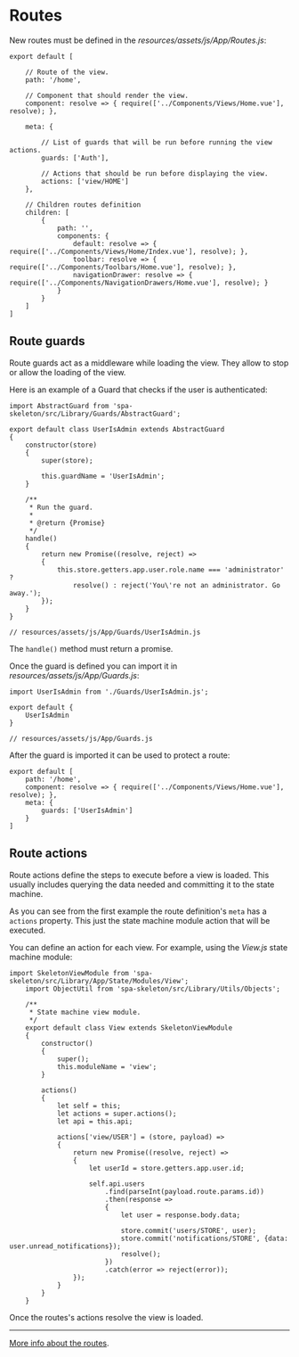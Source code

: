 # Routes

New routes must be defined in the *resources/assets/js/App/Routes.js*:

    export default [

        // Route of the view.
        path: '/home',

        // Component that should render the view.
        component: resolve => { require(['../Components/Views/Home.vue'], resolve); },

        meta: {
        
            // List of guards that will be run before running the view actions.
            guards: ['Auth'],
        
            // Actions that should be run before displaying the view.
            actions: ['view/HOME']
        },

        // Children routes definition
        children: [
            {
                path: '',
                components: {
                    default: resolve => { require(['../Components/Views/Home/Index.vue'], resolve); },
                    toolbar: resolve => { require(['../Components/Toolbars/Home.vue'], resolve); },
                    navigationDrawer: resolve => { require(['../Components/NavigationDrawers/Home.vue'], resolve); }
                }
            }
        ]
    ]

## Route guards

Route guards act as a middleware while loading the view. They allow to stop or allow the loading of the view.

Here is an example of a Guard that checks if the user is authenticated:

    import AbstractGuard from 'spa-skeleton/src/Library/Guards/AbstractGuard';

    export default class UserIsAdmin extends AbstractGuard
    {
        constructor(store)
        {
            super(store);
    
            this.guardName = 'UserIsAdmin';
        }
    
        /**
         * Run the guard.
         *
         * @return {Promise}
         */
        handle()
        {
            return new Promise((resolve, reject) =>
            {
                this.store.getters.app.user.role.name === 'administrator' ?
                    resolve() : reject('You\'re not an administrator. Go away.');
            });
        }
    }
    
    // resources/assets/js/App/Guards/UserIsAdmin.js

The `handle()` method must return a promise.

Once the guard is defined you can import it in *resources/assets/js/App/Guards.js*:

    import UserIsAdmin from './Guards/UserIsAdmin.js';
    
    export default {
        UserIsAdmin
    }
    
    // resources/assets/js/App/Guards.js

After the guard is imported it can be used to protect a route:

    export default [
        path: '/home',
        component: resolve => { require(['../Components/Views/Home.vue'], resolve); },
        meta: {
            guards: ['UserIsAdmin']
        }
    ]

## Route actions

Route actions define the steps to execute before a view is loaded. This usually includes querying the data needed and
committing it to the state machine.

As you can see from the first example the route definition's `meta` has a `actions` property. This just the state
machine module action that will be executed.

You can define an action for each view. For example, using the *View.js* state machine module:

    import SkeletonViewModule from 'spa-skeleton/src/Library/App/State/Modules/View';
        import ObjectUtil from 'spa-skeleton/src/Library/Utils/Objects';
        
        /**
         * State machine view module.
         */
        export default class View extends SkeletonViewModule
        {
            constructor()
            {
                super();
                this.moduleName = 'view';
            }
        
            actions()
            {
                let self = this;
                let actions = super.actions();
                let api = this.api;
        
                actions['view/USER'] = (store, payload) =>
                {
                    return new Promise((resolve, reject) =>
                    {
                        let userId = store.getters.app.user.id;
        
                        self.api.users
                            .find(parseInt(payload.route.params.id))
                            .then(response =>
                            {
                                let user = response.body.data;
        
                                store.commit('users/STORE', user);
                                store.commit('notifications/STORE', {data: user.unread_notifications});
                                resolve();
                            })
                            .catch(error => reject(error));
                    });
                }
            }
        }

Once the routes's actions resolve the view is loaded.

---
[More info about the routes](https://router.vuejs.org/en/).
